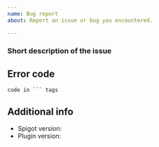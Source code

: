 ```yaml
---
name: Bug report
about: Report an issue or bug you encountered.

---
```


### Short description of the issue

## Error code
```
code in ``` tags
```

## Additional info
- Spigot version: 
- Plugin version:
